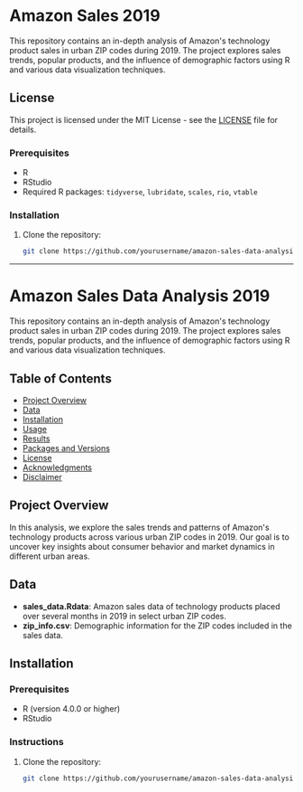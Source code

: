 # Amazon Sales 2019

This repository contains an in-depth analysis of Amazon's technology product sales in urban ZIP codes during 2019. The project explores sales trends, popular products, and the influence of demographic factors using R and various data visualization techniques.

## License

This project is licensed under the MIT License - see the [LICENSE](LICENSE) file for details.

### Prerequisites

- R
- RStudio
- Required R packages: `tidyverse`, `lubridate`, `scales`, `rio`, `vtable`

### Installation

1. Clone the repository:
   ```sh
   git clone https://github.com/yourusername/amazon-sales-data-analysis-2019.git


----

# Amazon Sales Data Analysis 2019

This repository contains an in-depth analysis of Amazon's technology product sales in urban ZIP codes during 2019. The project explores sales trends, popular products, and the influence of demographic factors using R and various data visualization techniques.

## Table of Contents

- [Project Overview](#project-overview)
- [Data](#data)
- [Installation](#installation)
- [Usage](#usage)
- [Results](#results)
- [Packages and Versions](#packages-and-versions)
- [License](#license)
- [Acknowledgments](#acknowledgments)
- [Disclaimer](#disclaimer)

## Project Overview

In this analysis, we explore the sales trends and patterns of Amazon's technology products across various urban ZIP codes in 2019. Our goal is to uncover key insights about consumer behavior and market dynamics in different urban areas.

## Data

- **sales_data.Rdata**: Amazon sales data of technology products placed over several months in 2019 in select urban ZIP codes.
- **zip_info.csv**: Demographic information for the ZIP codes included in the sales data.

## Installation

### Prerequisites

- R (version 4.0.0 or higher)
- RStudio

### Instructions

1. Clone the repository:
   ```sh
   git clone https://github.com/yourusername/amazon-sales-data-analysis-2019.git
